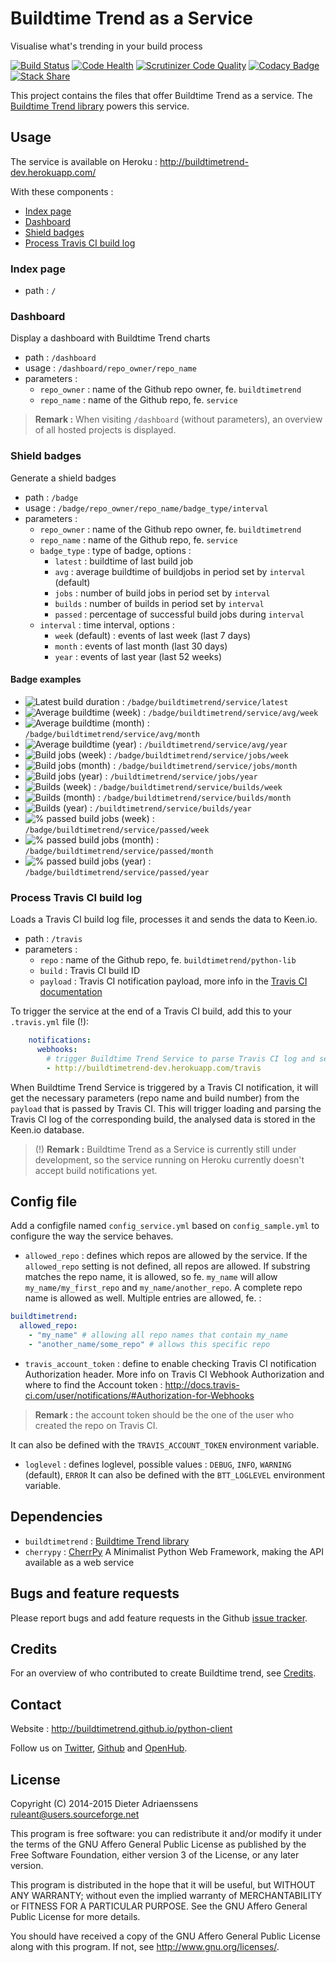 Buildtime Trend as a Service
============================

Visualise what's trending in your build process

[![Build Status](https://travis-ci.org/buildtimetrend/service.svg?branch=master)](https://travis-ci.org/buildtimetrend/service)
[![Code Health](https://landscape.io/github/buildtimetrend/service/master/landscape.svg)](https://landscape.io/github/buildtimetrend/service/master)
[![Scrutinizer Code Quality](https://scrutinizer-ci.com/g/buildtimetrend/service/badges/quality-score.png?b=master)](https://scrutinizer-ci.com/g/buildtimetrend/service/?branch=master)
[![Codacy Badge](https://www.codacy.com/project/badge/4ff71ed6b542493ab6f407f4c37aeb01)](https://www.codacy.com/public/ruleant/service)
[![Stack Share](http://img.shields.io/badge/tech-stack-0690fa.svg)](http://stackshare.io/ruleant/buildtime-trend)


This project contains the files that offer Buildtime Trend as a service. The [Buildtime Trend library](https://github.com/buildtimetrend/python-lib) powers this service.

Usage
-----

The service is available on Heroku : http://buildtimetrend-dev.herokuapp.com/

With these components :

- [Index page](#index-page)
- [Dashboard](#dashboard)
- [Shield badges](#shield-badges)
- [Process Travis CI build log](#process-travis-ci-build-log)

### Index page
- path : `/`

### Dashboard

Display a dashboard with Buildtime Trend charts

- path : `/dashboard`
- usage : `/dashboard/repo_owner/repo_name`
- parameters :
  - `repo_owner` : name of the Github repo owner, fe. `buildtimetrend`
  - `repo_name` : name of the Github repo, fe. `service`

> **Remark :** When visiting `/dashboard` (without parameters), an overview of all hosted projects is displayed.

### Shield badges

Generate a shield badges

- path : `/badge`
- usage : `/badge/repo_owner/repo_name/badge_type/interval`
- parameters :
  - `repo_owner` : name of the Github repo owner, fe. `buildtimetrend`
  - `repo_name` : name of the Github repo, fe. `service`
  - `badge_type` : type of badge, options :
    - `latest` : buildtime of last build job
    - `avg` : average buildtime of buildjobs in period set by `interval` (default)
    - `jobs` : number of build jobs in period set by `interval`
    - `builds` : number of builds in period set by `interval`
    - `passed` : percentage of successful build jobs during `interval`
  - `interval` : time interval, options :
    - `week` (default) : events of last week (last 7 days)
    - `month` : events of last month (last 30 days)
    - `year` : events of last year (last 52 weeks)

#### Badge examples
- ![Latest build duration](https://buildtimetrend-dev.herokuapp.com/badge/buildtimetrend/service/latest) : `/badge/buildtimetrend/service/latest`
- ![Average buildtime (week)](https://buildtimetrend-dev.herokuapp.com/badge/buildtimetrend/service/avg/week) : `/badge/buildtimetrend/service/avg/week`
- ![Average buildtime (month)](https://buildtimetrend-dev.herokuapp.com/badge/buildtimetrend/service/avg/month) : `/badge/buildtimetrend/service/avg/month`
- ![Average buildtime (year)](https://buildtimetrend-dev.herokuapp.com/badge/buildtimetrend/service/avg/year) : `/buildtimetrend/service/avg/year`
- ![Build jobs (week)](https://buildtimetrend-dev.herokuapp.com/badge/buildtimetrend/service/jobs/week) : `/badge/buildtimetrend/service/jobs/week`
- ![Build jobs (month)](https://buildtimetrend-dev.herokuapp.com/badge/buildtimetrend/service/jobs/month) : `/badge/buildtimetrend/service/jobs/month`
- ![Build jobs (year)](https://buildtimetrend-dev.herokuapp.com/badge/buildtimetrend/service/jobs/year) : `/buildtimetrend/service/jobs/year`
- ![Builds (week)](https://buildtimetrend-dev.herokuapp.com/badge/buildtimetrend/service/builds/week) : `/badge/buildtimetrend/service/builds/week`
- ![Builds (month)](https://buildtimetrend-dev.herokuapp.com/badge/buildtimetrend/service/builds/month) : `/badge/buildtimetrend/service/builds/month`
- ![Builds (year)](https://buildtimetrend-dev.herokuapp.com/badge/buildtimetrend/service/builds/year) : `/buildtimetrend/service/builds/year`
- ![% passed build jobs (week)](https://buildtimetrend-dev.herokuapp.com/badge/buildtimetrend/service/passed/week) : `/badge/buildtimetrend/service/passed/week`
- ![% passed build jobs (month)](https://buildtimetrend-dev.herokuapp.com/badge/buildtimetrend/service/passed/month) : `/badge/buildtimetrend/service/passed/month`
- ![% passed build jobs (year)](https://buildtimetrend-dev.herokuapp.com/badge/buildtimetrend/service/passed/year) : `/badge/buildtimetrend/service/passed/year`

### Process Travis CI build log

Loads a Travis CI build log file, processes it and sends the data to Keen.io.

- path : `/travis`
- parameters :
  - `repo` : name of the Github repo, fe. `buildtimetrend/python-lib`
  - `build` : Travis CI build ID
  - `payload` : Travis CI notification payload, more info in the [Travis CI documentation](http://docs.travis-ci.com/user/notifications/#Webhook-notification)

To trigger the service at the end of a Travis CI build, add this to your `.travis.yml` file (!):

```yaml
    notifications:
      webhooks:
        # trigger Buildtime Trend Service to parse Travis CI log and send result to Keen.io
        - http://buildtimetrend-dev.herokuapp.com/travis
```

When Buildtime Trend Service is triggered by a Travis CI notification, it will get the necessary parameters (repo name and build number) from the `payload` that is passed by Travis CI. This will trigger loading and parsing the Travis CI log of the corresponding build, the analysed data is stored in the Keen.io database.

> (!) **Remark :** Buildtime Trend as a Service is currently still under development, so the service running on Heroku currently doesn't accept build notifications yet.


Config file
-----------

Add a configfile named `config_service.yml` based on `config_sample.yml` to configure the way the service behaves.

- `allowed_repo` : defines which repos are allowed by the service. If the `allowed_repo` setting is not defined, all repos are allowed. If substring matches the repo name, it is allowed, so fe. `my_name` will allow `my_name/my_first_repo` and `my_name/another_repo`. A complete repo name is allowed as well.
Multiple entries are allowed, fe. :

```yaml
buildtimetrend:
  allowed_repo:
    - "my_name" # allowing all repo names that contain my_name
    - "another_name/some_repo" # allows this specific repo
```

- `travis_account_token` : define to enable checking Travis CI notification Authorization header. More info on Travis CI Webhook Authorization and where to find the Account token : http://docs.travis-ci.com/user/notifications/#Authorization-for-Webhooks

> **Remark :** the account token should be the one of the user who created the repo on Travis CI.

It can also be defined with the `TRAVIS_ACCOUNT_TOKEN` environment variable.

- `loglevel` : defines loglevel, possible values : `DEBUG`, `INFO`, `WARNING` (default), `ERROR`
It can also be defined with the `BTT_LOGLEVEL` environment variable.

Dependencies
------------

- `buildtimetrend` : [Buildtime Trend library](https://github.com/buildtimetrend/python-lib)
- `cherrypy` : [CherrPy](http://www.cherrypy.org/) A Minimalist Python Web Framework, making the API available as a web service

Bugs and feature requests
-------------------------

Please report bugs and add feature requests in the Github [issue tracker](https://github.com/buildtimetrend/python-lib/issues).


Credits
-------

For an overview of who contributed to create Buildtime trend, see [Credits](https://github.com/buildtimetrend/python-lib/wiki/Credits).

Contact
-------

Website : http://buildtimetrend.github.io/python-client

Follow us on [Twitter](https://twitter.com/buildtime_trend), [Github](https://github.com/ruleant/buildtime-trend) and [OpenHub](https://www.openhub.net/p/buildtime-trend).


License
-------

Copyright (C) 2014-2015 Dieter Adriaenssens <ruleant@users.sourceforge.net>

This program is free software: you can redistribute it and/or modify
it under the terms of the GNU Affero General Public License as published by
the Free Software Foundation, either version 3 of the License, or
any later version.

This program is distributed in the hope that it will be useful,
but WITHOUT ANY WARRANTY; without even the implied warranty of
MERCHANTABILITY or FITNESS FOR A PARTICULAR PURPOSE.  See the
GNU Affero General Public License for more details.

You should have received a copy of the GNU Affero General Public License
along with this program.  If not, see <http://www.gnu.org/licenses/>.
